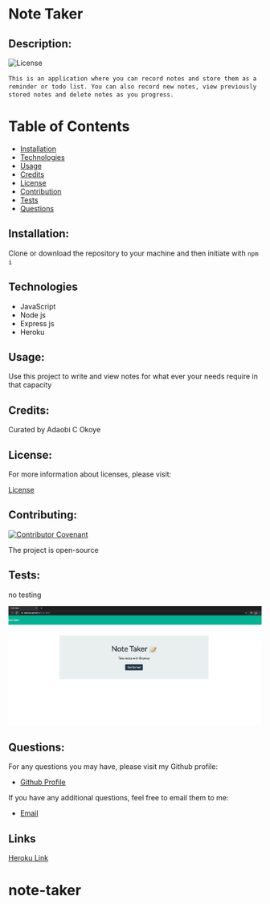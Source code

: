 
  # Note Taker

  
  ## Description:

  ![License](https://img.shields.io/badge/License-MIT-blue.svg "License Badge")

    This is an application where you can record notes and store them as a reminder or todo list. You can also record new notes, view previously stored notes and delete notes as you progress.


  # Table of Contents

  - [Installation](#installation)
  - [Technologies](#technologies)
  - [Usage](#usage)
  - [Credits](#credits)
  - [License](#license)
  - [Contribution](#contributing)
  - [Tests](#tests)
  - [Questions](#questions)

  ## Installation:

  Clone or download the repository to your machine and then initiate with ```npm i```


## Technologies
  - JavaScript
  - Node js
  - Express js
  - Heroku
  
  ## Usage:

  Use this project to write and view notes for what ever your needs require in that capacity


  ## Credits:

  Curated by Adaobi C Okoye


  ## License:

  For more information about licenses, please visit:

  [License](https://opensource.org/licenses/MIT)


  ## Contributing:

  [![Contributor Covenant](https://img.shields.io/badge/Contributor%20Covenant-v2.0%20adopted-ff69b4.svg)](CODE_OF_CONDUCT.md)
  
  The project is open-source
  
  ## Tests:

  no testing
  
  
![Screenshot](https://github.com/adokoye/note-taker/blob/main/Screen%20Shot%202021-01-19%20at%209.18.56%20PM.png)
  
  ## Questions:

  For any questions you may have, please visit my Github profile:
  - [Github Profile](https://github.com/adokoye)

  If you have any additional questions, feel free to email them to me:
  - [Email](adaobi.okoye@ttu.edu)
  
  ## Links
  [Heroku Link](https://adokoye.github.io/note-taker/)

# note-taker
